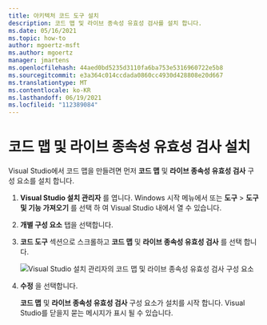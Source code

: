 ```yaml
---
title: 아키텍처 코드 도구 설치
description: 코드 맵 및 라이브 종속성 유효성 검사를 설치 합니다.
ms.date: 05/16/2021
ms.topic: how-to
author: mgoertz-msft
ms.author: mgoertz
manager: jmartens
ms.openlocfilehash: 44aed0bd5235d3110fa6ba753e5316960722e5b8
ms.sourcegitcommit: e3a364c014ccdada0860cc4930d428808e20d667
ms.translationtype: MT
ms.contentlocale: ko-KR
ms.lasthandoff: 06/19/2021
ms.locfileid: "112389084"
---
```

# <a name="install-code-map-and-live-dependency-validation"></a>코드 맵 및 라이브 종속성 유효성 검사 설치

Visual Studio에서 코드 맵을 만들려면 먼저 **코드 맵** 및 **라이브 종속성 유효성 검사** 구성 요소를 설치 합니다.

1. **Visual Studio 설치 관리자** 를 엽니다. Windows 시작 메뉴에서 또는 **도구**  >  **도구 및 기능 가져오기** 를 선택 하 여 Visual Studio 내에서 열 수 있습니다.

1. **개별 구성 요소** 탭을 선택합니다.

1. **코드 도구** 섹션으로 스크롤하고 **코드 맵** 및 **라이브 종속성 유효성 검사** 를 선택 합니다.

   ![Visual Studio 설치 관리자의 코드 맵 및 라이브 종속성 유효성 검사 구성 요소](media/modeling-components.png)

1. **수정** 을 선택합니다.

   **코드 맵** 및 **라이브 종속성 유효성 검사** 구성 요소가 설치를 시작 합니다. Visual Studio를 닫을지 묻는 메시지가 표시 될 수 있습니다.